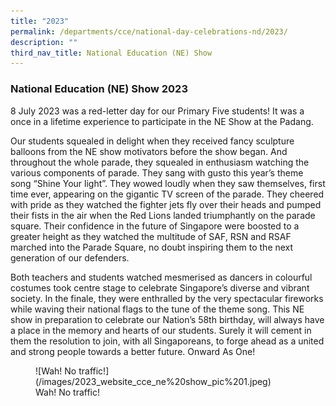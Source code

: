 ```yaml
---
title: "2023"
permalink: /departments/cce/national-day-celebrations-nd/2023/
description: ""
third_nav_title: National Education (NE) Show
---
```

### National Education (NE) Show 2023

8 July 2023 was a red-letter day for our Primary Five students! It was a once in a lifetime experience to participate in the NE Show at the Padang.

Our students squealed in delight when they received fancy sculpture balloons from the NE show motivators before the show began. And throughout the whole parade, they squealed in enthusiasm watching the various components of parade. They sang with gusto this year’s theme song “Shine Your light”. They wowed loudly when they saw themselves, first time ever, appearing on the gigantic TV screen of the parade. They cheered with pride as they watched the fighter jets fly over their heads and pumped their fists in the air when the Red Lions landed triumphantly on the parade square. Their confidence in the future of Singapore were boosted to a greater height as they watched the multitude of SAF, RSN and RSAF marched into the Parade Square, no doubt inspiring them to the next generation of our defenders.

Both teachers and students watched mesmerised as dancers in colourful costumes took centre stage to celebrate Singapore’s diverse and vibrant society. In the finale, they were enthralled by the very spectacular fireworks while waving their national flags to the tune of the theme song. This NE show in preparation to celebrate our Nation’s 58th birthday, will always have a place in the memory and hearts of our students. Surely it will cement in them the resolution to join, with all Singaporeans, to forge ahead as a united and strong people towards a better future. Onward As One!

<figure>![Wah! No traffic!](/images/2023_website_cce_ne%20show_pic%201.jpeg)<figcaption>Wah! No traffic!</figcaption></figure>